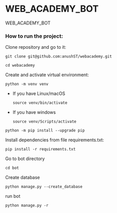 # WEB_ACADEMY_BOT
WEB_ACADEMY_BOT
### How to run the project:

Clone repository and go to it:

```
git clone git@github.com:anushST/webacademy.git
```

```
cd webacademy
```

Create and activate virtual environment:

```
python -m venv venv
```

* If you have Linux/macOS

    ```
    source venv/bin/activate
    ```

* If you have windows

    ```
    source venv/Scripts/activate
    ```

```
python -m pip install --upgrade pip
```

Install dependencies from file requirements.txt:

```
pip install -r requirements.txt
```

Go to bot directory

```
cd bot
```

Create database

```
python manage.py --create_database
```

run bot

```
python manage.py -r
```
